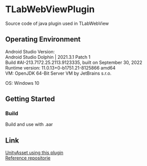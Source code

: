 # TLabWebViewPlugin
Source code of java plugin used in TLabWebView

## Operating Environment
Android Studio Version:  
 Android Studio Dolphin | 2021.3.1 Patch 1  
 Build #AI-213.7172.25.2113.9123335, built on September 30, 2022  
 Runtime version: 11.0.13+0-b1751.21-8125866 amd64  
 VM: OpenJDK 64-Bit Server VM by JetBrains s.r.o.  

OS: Windows 10  

## Getting Started
### Build
Build and use with .aar

## Link
[UnityAsset using this plugin](https://github.com/TLabAltoh/TLabWebView)  
[Reference repositorie](https://bitbucket.org/HoshiyamaTakaaki/pixelreadstest/src/master/)
